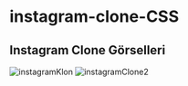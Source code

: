 # instagram-clone-CSS
## Instagram Clone Görselleri
 ![instagramKlon](https://user-images.githubusercontent.com/85495654/150546481-f419c545-9b73-4549-8515-e175a799e0c4.png)
 ![instagramClone2](https://user-images.githubusercontent.com/85495654/150548637-d3a7ed32-b14b-4299-bf9f-8198d1bcae72.png)
